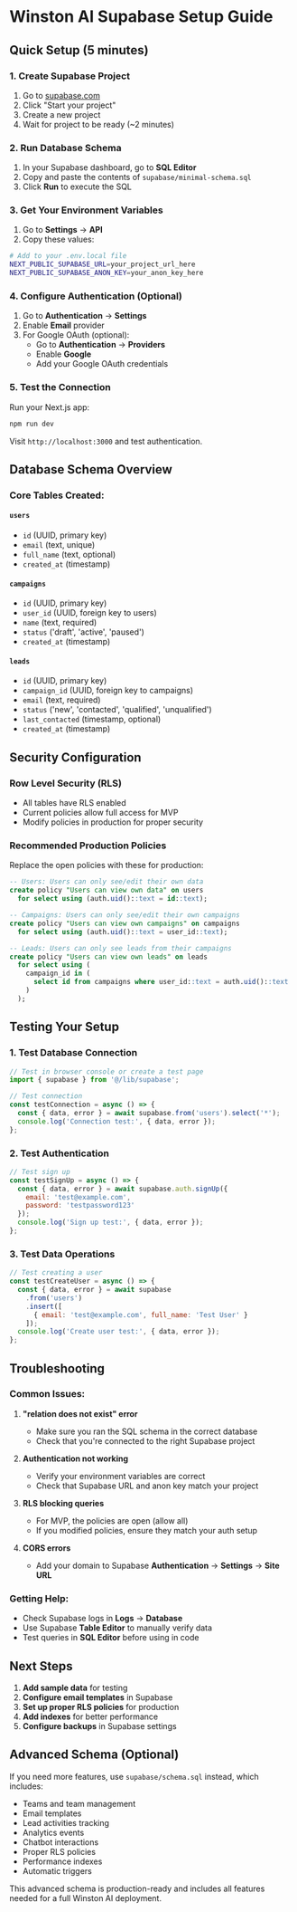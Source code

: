 # Winston AI Supabase Setup Guide

## Quick Setup (5 minutes)

### 1. Create Supabase Project
1. Go to [supabase.com](https://supabase.com)
2. Click "Start your project"
3. Create a new project
4. Wait for project to be ready (~2 minutes)

### 2. Run Database Schema
1. In your Supabase dashboard, go to **SQL Editor**
2. Copy and paste the contents of `supabase/minimal-schema.sql`
3. Click **Run** to execute the SQL

### 3. Get Your Environment Variables
1. Go to **Settings** → **API**
2. Copy these values:

```bash
# Add to your .env.local file
NEXT_PUBLIC_SUPABASE_URL=your_project_url_here
NEXT_PUBLIC_SUPABASE_ANON_KEY=your_anon_key_here
```

### 4. Configure Authentication (Optional)
1. Go to **Authentication** → **Settings**
2. Enable **Email** provider
3. For Google OAuth (optional):
   - Go to **Authentication** → **Providers**
   - Enable **Google**
   - Add your Google OAuth credentials

### 5. Test the Connection
Run your Next.js app:
```bash
npm run dev
```

Visit `http://localhost:3000` and test authentication.

## Database Schema Overview

### Core Tables Created:

#### `users`
- `id` (UUID, primary key)
- `email` (text, unique)
- `full_name` (text, optional)
- `created_at` (timestamp)

#### `campaigns`
- `id` (UUID, primary key)
- `user_id` (UUID, foreign key to users)
- `name` (text, required)
- `status` ('draft', 'active', 'paused')
- `created_at` (timestamp)

#### `leads`
- `id` (UUID, primary key)
- `campaign_id` (UUID, foreign key to campaigns)
- `email` (text, required)
- `status` ('new', 'contacted', 'qualified', 'unqualified')
- `last_contacted` (timestamp, optional)
- `created_at` (timestamp)

## Security Configuration

### Row Level Security (RLS)
- All tables have RLS enabled
- Current policies allow full access for MVP
- Modify policies in production for proper security

### Recommended Production Policies
Replace the open policies with these for production:

```sql
-- Users: Users can only see/edit their own data
create policy "Users can view own data" on users 
  for select using (auth.uid()::text = id::text);

-- Campaigns: Users can only see/edit their own campaigns
create policy "Users can view own campaigns" on campaigns 
  for select using (auth.uid()::text = user_id::text);

-- Leads: Users can only see leads from their campaigns
create policy "Users can view own leads" on leads 
  for select using (
    campaign_id in (
      select id from campaigns where user_id::text = auth.uid()::text
    )
  );
```

## Testing Your Setup

### 1. Test Database Connection
```javascript
// Test in browser console or create a test page
import { supabase } from '@/lib/supabase';

// Test connection
const testConnection = async () => {
  const { data, error } = await supabase.from('users').select('*');
  console.log('Connection test:', { data, error });
};
```

### 2. Test Authentication
```javascript
// Test sign up
const testSignUp = async () => {
  const { data, error } = await supabase.auth.signUp({
    email: 'test@example.com',
    password: 'testpassword123'
  });
  console.log('Sign up test:', { data, error });
};
```

### 3. Test Data Operations
```javascript
// Test creating a user
const testCreateUser = async () => {
  const { data, error } = await supabase
    .from('users')
    .insert([
      { email: 'test@example.com', full_name: 'Test User' }
    ]);
  console.log('Create user test:', { data, error });
};
```

## Troubleshooting

### Common Issues:

1. **"relation does not exist" error**
   - Make sure you ran the SQL schema in the correct database
   - Check that you're connected to the right Supabase project

2. **Authentication not working**
   - Verify your environment variables are correct
   - Check that Supabase URL and anon key match your project

3. **RLS blocking queries**
   - For MVP, the policies are open (allow all)
   - If you modified policies, ensure they match your auth setup

4. **CORS errors**
   - Add your domain to Supabase **Authentication** → **Settings** → **Site URL**

### Getting Help:
- Check Supabase logs in **Logs** → **Database**
- Use Supabase **Table Editor** to manually verify data
- Test queries in **SQL Editor** before using in code

## Next Steps

1. **Add sample data** for testing
2. **Configure email templates** in Supabase
3. **Set up proper RLS policies** for production
4. **Add indexes** for better performance
5. **Configure backups** in Supabase settings

## Advanced Schema (Optional)

If you need more features, use `supabase/schema.sql` instead, which includes:
- Teams and team management
- Email templates
- Lead activities tracking
- Analytics events
- Chatbot interactions
- Proper RLS policies
- Performance indexes
- Automatic triggers

This advanced schema is production-ready and includes all features needed for a full Winston AI deployment. 
